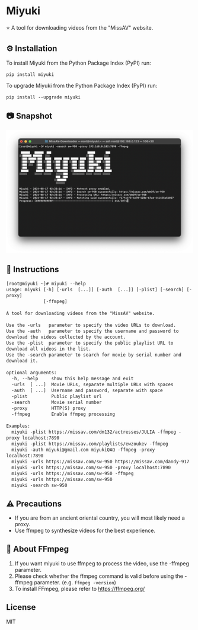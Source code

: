 # Miyuki

⭐️ A tool for downloading videos from the "MissAV" website.

## ⚙️ Installation

To install Miyuki from the Python Package Index (PyPI) run:

```
pip install miyuki
```

To upgrade Miyuki from the Python Package Index (PyPI) run:

```
pip install --upgrade miyuki
```

## 📷 Snapshot

![snapshot.png](https://raw.githubusercontent.com/MiyukiQAQ/MissAV-Downloader/master/resources/readme_pics/snapshot.png)

## 📖 Instructions

```
[root@miyuki ~]# miyuki --help
usage: miyuki [-h] [-urls  [...]] [-auth  [...]] [-plist] [-search] [-proxy]
              [-ffmpeg]

A tool for downloading videos from the "MissAV" website.

Use the -urls   parameter to specify the video URLs to download.
Use the -auth   parameter to specify the username and password to download the videos collected by the account.
Use the -plist  parameter to specify the public playlist URL to download all videos in the list.
Use the -search parameter to search for movie by serial number and download it.

optional arguments:
  -h, --help     show this help message and exit
  -urls  [ ...]  Movie URLs, separate multiple URLs with spaces
  -auth  [ ...]  Username and password, separate with space
  -plist         Public playlist url
  -search        Movie serial number
  -proxy         HTTP(S) proxy
  -ffmpeg        Enable ffmpeg processing

Examples:
  miyuki -plist https://missav.com/dm132/actresses/JULIA -ffmpeg -proxy localhost:7890
  miyuki -plist https://missav.com/playlists/ewzoukev -ffmpeg
  miyuki -auth miyuki@gmail.com miyukiQAQ -ffmpeg -proxy localhost:7890
  miyuki -urls https://missav.com/sw-950 https://missav.com/dandy-917
  miyuki -urls https://missav.com/sw-950 -proxy localhost:7890
  miyuki -urls https://missav.com/sw-950 -ffmpeg
  miyuki -urls https://missav.com/sw-950
  miyuki -search sw-950
```

## ⚠️ Precautions

- If you are from an ancient oriental country, you will most likely need a proxy.
- Use ffmpeg to synthesize videos for the best experience.

## 👀 About FFmpeg

1. If you want miyuki to use ffmpeg to process the video, use the -ffmpeg parameter.
2. Please check whether the ffmpeg command is valid before using the -ffmpeg parameter. (e.g. ```ffmpeg -version```)
3. To install FFmpeg, please refer to https://ffmpeg.org/

## License

MIT
